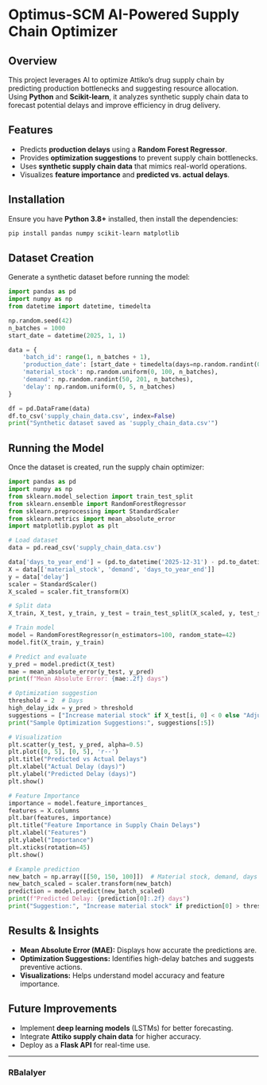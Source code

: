 # Optimus-SCM AI-Powered Supply Chain Optimizer

## Overview
This project leverages AI to optimize Attiko’s drug supply chain by predicting production bottlenecks and suggesting resource allocation. Using **Python** and **Scikit-learn**, it analyzes synthetic supply chain data to forecast potential delays and improve efficiency in drug delivery.

## Features
- Predicts **production delays** using a **Random Forest Regressor**.
- Provides **optimization suggestions** to prevent supply chain bottlenecks.
- Uses **synthetic supply chain data** that mimics real-world operations.
- Visualizes **feature importance** and **predicted vs. actual delays**.

## Installation
Ensure you have **Python 3.8+** installed, then install the dependencies:

```bash
pip install pandas numpy scikit-learn matplotlib
```

## Dataset Creation
Generate a synthetic dataset before running the model:

```python
import pandas as pd
import numpy as np
from datetime import datetime, timedelta

np.random.seed(42)
n_batches = 1000
start_date = datetime(2025, 1, 1)

data = {
    'batch_id': range(1, n_batches + 1),
    'production_date': [start_date + timedelta(days=np.random.randint(0, 365)) for _ in range(n_batches)],
    'material_stock': np.random.uniform(0, 100, n_batches),
    'demand': np.random.randint(50, 201, n_batches),
    'delay': np.random.uniform(0, 5, n_batches)
}

df = pd.DataFrame(data)
df.to_csv('supply_chain_data.csv', index=False)
print("Synthetic dataset saved as 'supply_chain_data.csv'")
```

## Running the Model
Once the dataset is created, run the supply chain optimizer:

```python
import pandas as pd
import numpy as np
from sklearn.model_selection import train_test_split
from sklearn.ensemble import RandomForestRegressor
from sklearn.preprocessing import StandardScaler
from sklearn.metrics import mean_absolute_error
import matplotlib.pyplot as plt

# Load dataset
data = pd.read_csv('supply_chain_data.csv')

data['days_to_year_end'] = (pd.to_datetime('2025-12-31') - pd.to_datetime(data['production_date'])).dt.days
X = data[['material_stock', 'demand', 'days_to_year_end']]
y = data['delay']
scaler = StandardScaler()
X_scaled = scaler.fit_transform(X)

# Split data
X_train, X_test, y_train, y_test = train_test_split(X_scaled, y, test_size=0.2, random_state=42)

# Train model
model = RandomForestRegressor(n_estimators=100, random_state=42)
model.fit(X_train, y_train)

# Predict and evaluate
y_pred = model.predict(X_test)
mae = mean_absolute_error(y_test, y_pred)
print(f"Mean Absolute Error: {mae:.2f} days")

# Optimization suggestion
threshold = 2  # Days
high_delay_idx = y_pred > threshold
suggestions = ["Increase material stock" if X_test[i, 0] < 0 else "Adjust schedule" for i in range(len(y_pred)) if high_delay_idx[i]]
print("Sample Optimization Suggestions:", suggestions[:5])

# Visualization
plt.scatter(y_test, y_pred, alpha=0.5)
plt.plot([0, 5], [0, 5], 'r--')
plt.title("Predicted vs Actual Delays")
plt.xlabel("Actual Delay (days)")
plt.ylabel("Predicted Delay (days)")
plt.show()

# Feature Importance
importance = model.feature_importances_
features = X.columns
plt.bar(features, importance)
plt.title("Feature Importance in Supply Chain Delays")
plt.xlabel("Features")
plt.ylabel("Importance")
plt.xticks(rotation=45)
plt.show()

# Example prediction
new_batch = np.array([[50, 150, 100]])  # Material stock, demand, days to year-end
new_batch_scaled = scaler.transform(new_batch)
prediction = model.predict(new_batch_scaled)
print(f"Predicted Delay: {prediction[0]:.2f} days")
print("Suggestion:", "Increase material stock" if prediction[0] > threshold else "No action needed")
```

## Results & Insights
- **Mean Absolute Error (MAE):** Displays how accurate the predictions are.
- **Optimization Suggestions:** Identifies high-delay batches and suggests preventive actions.
- **Visualizations:** Helps understand model accuracy and feature importance.

## Future Improvements
- Implement **deep learning models** (LSTMs) for better forecasting.
- Integrate **Attiko supply chain data** for higher accuracy.
- Deploy as a **Flask API** for real-time use.

---
### RBalaIyer
